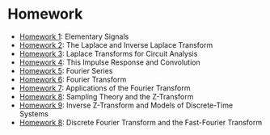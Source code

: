# Homework

* [Homework 1](hw1): Elementary Signals
* [Homework 2](hw2): The Laplace and Inverse Laplace Transform
* [Homework 3](hw3): Laplace Transforms for Circuit Analysis
* [Homework 4](hw4): This Impulse Response and Convolution
* [Homework 5](hw5): Fourier Series
* [Homework 6](hw6): Fourier Transform
* [Homework 7](hw7): Applications of the Fourier Transform
* [Homework 8](hw8): Sampling Theory and the Z-Transform
* [Homework 9](hw9): Inverse Z-Transform and Models of Discrete-Time Systems
* [Homework 8](hw10): Discrete Fourier Transform and the Fast-Fourier Transform
